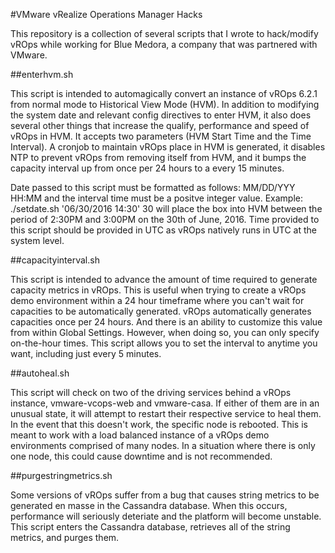#VMware vRealize Operations Manager Hacks

This repository is a collection of several scripts that I wrote to hack/modify vROps while working for Blue Medora, a company that was partnered with VMware. 

##enterhvm.sh

This script is intended to automagically convert an instance of vROps 6.2.1 from normal mode to Historical View Mode (HVM). In addition to modifying the system date and relevant config directives to enter HVM, it also does several other things that increase the qualify, performance and speed of vROps in HVM. It accepts two parameters (HVM Start Time and the Time Interval). A cronjob to maintain vROps place in HVM is generated, it disables NTP to prevent vROps from removing itself from HVM, and it bumps the capacity interval up from once per 24 hours to a every 15 minutes.    

Date passed to this script must be formatted as follows: MM/DD/YYY HH:MM and the interval time must be a positve integer value. Example: ./setdate.sh '06/30/2016 14:30' 30  will place the box into HVM between the period of 2:30PM and 3:00PM on the 30th of June, 2016. Time provided to this script should be provided in UTC as vROps natively runs in UTC at the system level.  


##capacityinterval.sh

This script is intended to advance the amount of time required to generate capacity metrics in vROps. This is useful when trying to create a vROps demo environment within a 24 hour timeframe where you can't wait for capacities to be automatically generated. vROps automatically generates capacities once per 24 hours. And there is an ability to customize this value from within Global Settings. However, when doing so, you can only specify on-the-hour times. This script allows you to set the interval to anytime you want, including just every 5 minutes.

##autoheal.sh

This script will check on two of the driving services behind a vROps instance, vmware-vcops-web and vmware-casa. If either of them are in an unusual state, it will attempt to restart their respective service to heal them. In the event that this doesn't work, the specific node is rebooted. This is meant to work with a load balanced instance of a vROps demo environments comprised of many nodes. In a situation where there is only one node, this could cause downtime and is not recommended. 

##purgestringmetrics.sh

Some versions of vROps suffer from a bug that causes string metrics to be generated en masse in the Cassandra database. When this occurs, performance will seriously deteriate and the platform will become unstable. This script enters the Cassandra database, retrieves all of the string metrics, and purges them.